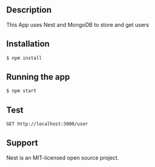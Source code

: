 ## Description

This App uses Nest and MongoDB to store and get users

## Installation

```bash
$ npm install
```

## Running the app

```bash
$ npm start
```

## Test

```bash
GET http://localhost:3000/user
```

## Support

Nest is an MIT-licensed open source project.
